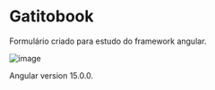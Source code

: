 # Gatitobook

Formulário criado para estudo do framework angular.

![image](https://user-images.githubusercontent.com/71856252/209417501-469ce2ff-270e-407e-915a-65445e6d0555.png)

Angular version 15.0.0.

